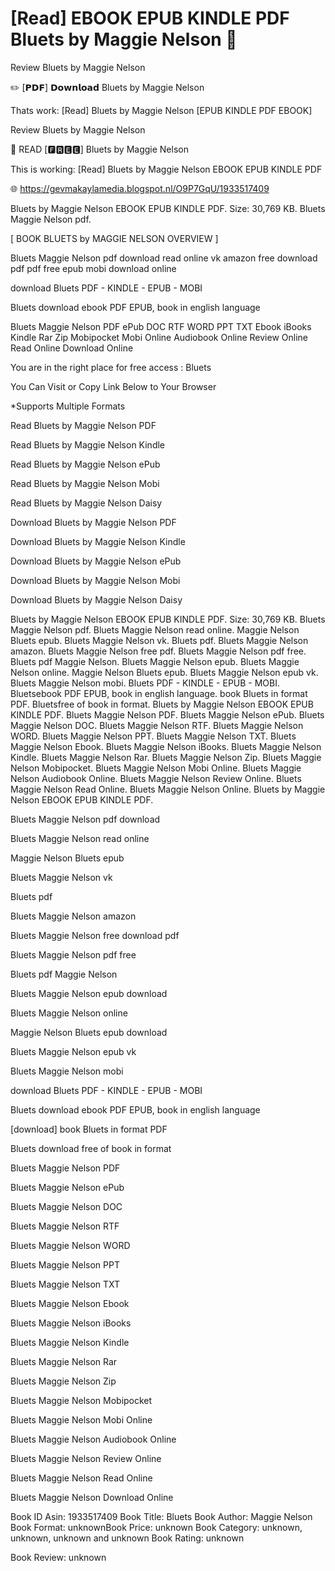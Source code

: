 # [Read] EBOOK EPUB KINDLE PDF Bluets by  Maggie Nelson 📙
Review Bluets by Maggie Nelson

✏️ [𝗣𝗗𝗙] 𝗗𝗼𝘄𝗻𝗹𝗼𝗮𝗱 Bluets by Maggie Nelson

Thats work: [Read] Bluets by Maggie Nelson [EPUB KINDLE PDF EBOOK]


Review Bluets by Maggie Nelson

📙 READ [🅵🆁🅴🅴] Bluets by Maggie Nelson

This is working: [Read] Bluets by Maggie Nelson EBOOK EPUB KINDLE PDF



🌐 https://gevmakaylamedia.blogspot.nl/O9P7GqU/1933517409



Bluets by Maggie Nelson EBOOK EPUB KINDLE PDF. Size: 30,769 KB. Bluets Maggie Nelson pdf.

[ BOOK BLUETS by MAGGIE NELSON OVERVIEW ]

Bluets Maggie Nelson pdf download read online vk amazon free download pdf pdf free epub mobi download online

download Bluets PDF - KINDLE - EPUB - MOBI

Bluets download ebook PDF EPUB, book in english language

Bluets Maggie Nelson PDF ePub DOC RTF WORD PPT TXT Ebook iBooks Kindle Rar Zip Mobipocket Mobi Online Audiobook Online Review Online Read Online Download Online

You are in the right place for free access : Bluets

You Can Visit or Copy Link Below to Your Browser

*Supports Multiple Formats

Read Bluets by Maggie Nelson PDF

Read Bluets by Maggie Nelson Kindle

Read Bluets by Maggie Nelson ePub

Read Bluets by Maggie Nelson Mobi

Read Bluets by Maggie Nelson Daisy

Download Bluets by Maggie Nelson PDF

Download Bluets by Maggie Nelson Kindle

Download Bluets by Maggie Nelson ePub

Download Bluets by Maggie Nelson Mobi

Download Bluets by Maggie Nelson Daisy

Bluets by Maggie Nelson EBOOK EPUB KINDLE PDF. Size: 30,769 KB. Bluets Maggie Nelson pdf. Bluets Maggie Nelson read online. Maggie Nelson Bluets epub. Bluets Maggie Nelson vk. Bluets pdf. Bluets Maggie Nelson amazon. Bluets Maggie Nelson free pdf. Bluets Maggie Nelson pdf free. Bluets pdf Maggie Nelson. Bluets Maggie Nelson epub. Bluets Maggie Nelson online. Maggie Nelson Bluets epub. Bluets Maggie Nelson epub vk. Bluets Maggie Nelson mobi. Bluets PDF - KINDLE - EPUB - MOBI. Bluetsebook PDF EPUB, book in english language. book Bluets in format PDF. Bluetsfree of book in format. Bluets by Maggie Nelson EBOOK EPUB KINDLE PDF. Bluets Maggie Nelson PDF. Bluets Maggie Nelson ePub. Bluets Maggie Nelson DOC. Bluets Maggie Nelson RTF. Bluets Maggie Nelson WORD. Bluets Maggie Nelson PPT. Bluets Maggie Nelson TXT. Bluets Maggie Nelson Ebook. Bluets Maggie Nelson iBooks. Bluets Maggie Nelson Kindle. Bluets Maggie Nelson Rar. Bluets Maggie Nelson Zip. Bluets Maggie Nelson Mobipocket. Bluets Maggie Nelson Mobi Online. Bluets Maggie Nelson Audiobook Online. Bluets Maggie Nelson Review Online. Bluets Maggie Nelson Read Online. Bluets Maggie Nelson Online. Bluets by Maggie Nelson EBOOK EPUB KINDLE PDF.

Bluets Maggie Nelson pdf download

Bluets Maggie Nelson read online

Maggie Nelson Bluets epub

Bluets Maggie Nelson vk

Bluets pdf

Bluets Maggie Nelson amazon

Bluets Maggie Nelson free download pdf

Bluets Maggie Nelson pdf free

Bluets pdf Maggie Nelson

Bluets Maggie Nelson epub download

Bluets Maggie Nelson online

Maggie Nelson Bluets epub download

Bluets Maggie Nelson epub vk

Bluets Maggie Nelson mobi

download Bluets PDF - KINDLE - EPUB - MOBI

Bluets download ebook PDF EPUB, book in english language

[download] book Bluets in format PDF

Bluets download free of book in format

Bluets Maggie Nelson PDF

Bluets Maggie Nelson ePub

Bluets Maggie Nelson DOC

Bluets Maggie Nelson RTF

Bluets Maggie Nelson WORD

Bluets Maggie Nelson PPT

Bluets Maggie Nelson TXT

Bluets Maggie Nelson Ebook

Bluets Maggie Nelson iBooks

Bluets Maggie Nelson Kindle

Bluets Maggie Nelson Rar

Bluets Maggie Nelson Zip

Bluets Maggie Nelson Mobipocket

Bluets Maggie Nelson Mobi Online

Bluets Maggie Nelson Audiobook Online

Bluets Maggie Nelson Review Online

Bluets Maggie Nelson Read Online

Bluets Maggie Nelson Download Online

Book ID Asin: 1933517409
Book Title: Bluets
Book Author: Maggie Nelson
Book Format: unknownBook Price: unknown
Book Category: unknown, unknown, unknown and unknown
Book Rating: unknown

Book Review: unknown
